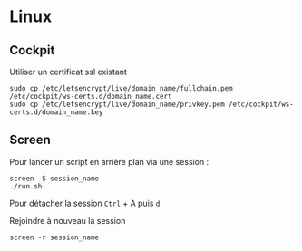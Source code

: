 # Linux

## Cockpit

Utiliser un certificat ssl existant

```
sudo cp /etc/letsencrypt/live/domain_name/fullchain.pem /etc/cockpit/ws-certs.d/domain_name.cert
sudo cp /etc/letsencrypt/live/domain_name/privkey.pem /etc/cockpit/ws-certs.d/domain_name.key
```

## Screen

Pour lancer un script en arrière plan via une session :

```
screen -S session_name
./run.sh
```

Pour détacher la session `Ctrl` + A puis `d`

Rejoindre à nouveau la session

```
screen -r session_name
```
